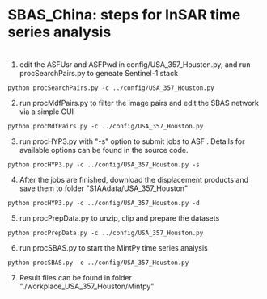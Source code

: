 # SBAS_China: steps for InSAR time series analysis
# 

1. edit the ASFUsr and ASFPwd in config/USA_357_Houston.py, and run procSearchPairs.py to geneate Sentinel-1 stack
<pre><code>python procSearchPairs.py -c ../config/USA_357_Houston.py</code></pre>
2. run procMdfPairs.py to filter the image pairs and edit the SBAS network via a simple GUI
<pre><code>python procMdfPairs.py -c ../config/USA_357_Houston.py</code></pre>
3. run procHYP3.py with "-s" option to submit jobs to ASF . Details for available options can be found in the source code.
<pre><code>python procHYP3.py -c ../config/USA_357_Houston.py -s</code></pre>
4. After the jobs are finished, download the displacement products and save them to folder "S1AAdata/USA_357_Houston"
<pre><code>python procHYP3.py -c ../config/USA_357_Houston.py -d</code></pre>
5. run procPrepData.py to unzip, clip and prepare the datasets
<pre><code>python procPrepData.py -c ../config/USA_357_Houston.py</code></pre> 
6. run procSBAS.py to start the MintPy time series analysis
<pre><code>python procSBAS.py -c ../config/USA_357_Houston.py</code></pre> 
7. Result files can be found in folder "./workplace_USA_357_Houston/Mintpy"
